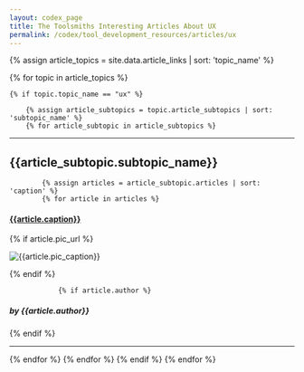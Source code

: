 ```yaml
---
layout: codex_page
title: The Toolsmiths Interesting Articles About UX
permalink: /codex/tool_development_resources/articles/ux
---
```


<!-- To Edit or Add content to this page please edit the _data/article.yaml file -->
{% assign article_topics = site.data.article_links | sort: 'topic_name' %}

{% for topic in article_topics %}

	{% if topic.topic_name == "ux" %}

		{% assign article_subtopics = topic.article_subtopics | sort: 'subtopic_name' %}
		{% for article_subtopic in article_subtopics %}

<hr>
<h2>{{article_subtopic.subtopic_name}}</h2>

			{% assign articles = article_subtopic.articles | sort: 'caption' %}
			{% for article in articles %}

<h4><a href="{{article.url}}">{{article.caption}}</a></h4>
				{% if article.pic_url %}
<p><img src="{{article.pic_url}}" alt="{{article.pic_caption}}"></p>
				{% endif %}

				{% if article.author %}
<h5>by {{article.author}}</h5>
				{% endif %}
<hr>
			{% endfor %}
		{% endfor %}
	{% endif %}
{% endfor %}